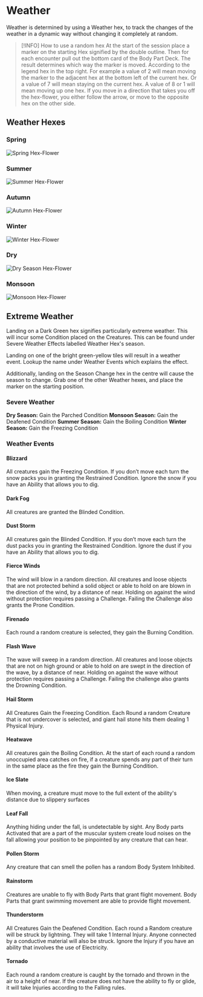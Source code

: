 # Weather

Weather is determined by using a Weather hex, to track the changes of the weather in a dynamic way without changing it completely at random.

>[!INFO] How to use a random hex
> At the start of the session place a marker on the starting Hex signified by the double outline. Then for each encounter pull out the bottom card of the Body Part Deck. The result determines which way the marker is moved. According to the legend hex in the top right. For example a value of 2 will mean moving the marker to the adjacent hex at the bottom left of the current hex. Or a value of 7 will mean staying on the current hex. A value of 8 or 1 will mean moving up one hex. If you move in a direction that takes you off the hex-flower, you either follow the arrow, or move to the opposite hex on the other side.

## Weather Hexes

### Spring

![Spring Hex-Flower](/core/media/spring_hexflower.svg)

### Summer

![Summer Hex-Flower](/core/media/summer_hexflower.svg)

### Autumn

![Autumn Hex-Flower](/core/media/autumn_hexflower.svg)

### Winter

![Winter Hex-Flower](/core/media/winter_hexflower.svg)

### Dry

![Dry Season Hex-Flower](/core/media/dryseason_hexflower.svg)

### Monsoon

![Monsoon Hex-Flower](/core/media/monsoon_hexflower.svg)

## Extreme Weather

Landing on a Dark Green hex signifies particularly extreme weather. This will incur some Condition placed on the Creatures. This can be found under Severe Weather Effects labelled Weather Hex's season.

Landing on one of the bright green-yellow tiles will result in a weather event. Lookup the name under Weather Events which explains the effect.

Additionally, landing on the Season Change hex in the centre will cause the season to change. Grab one of the other Weather hexes, and place the marker on the starting position.

### Severe Weather

**Dry Season:** Gain the Parched Condition
**Monsoon Season:** Gain the Deafened Condition
**Summer Season:** Gain the Boiling Condition
**Winter Season:** Gain the Freezing Condition

### Weather Events

#### Blizzard

All creatures gain the Freezing Condition. If you don’t move each turn the snow packs you in granting the Restrained Condition. Ignore the snow if you have an Ability that allows you to dig.

#### Dark Fog

All creatures are granted the Blinded Condition.

#### Dust Storm

All creatures gain the Blinded Condition. If you don’t move each turn the dust packs you in granting the Restrained Condition. Ignore the dust if you have an Ability that allows you to dig.

#### Fierce Winds

The wind will blow in a random direction. All creatures and loose objects that are not protected behind a solid object or able to hold on are blown in the direction of the wind, by a distance of near. Holding on against the wind without protection requires passing a Challenge. Failing the Challenge also grants the Prone Condition.

#### Firenado

Each round a random creature is selected, they gain the Burning Condition.

#### Flash Wave

The wave will sweep in a random direction. All creatures and loose objects that are not on high ground or able to hold on are swept in the direction of the wave, by a distance of near. Holding on against the wave without protection requires passing a Challenge. Failing the challenge also grants the Drowning Condition.

#### Hail Storm

All Creatures Gain the Freezing Condition. Each Round a random Creature that is not undercover is selected, and giant hail stone hits them dealing 1 Physical Injury.

#### Heatwave

All creatures gain the Boiling Condition. At the start of each round a random unoccupied area catches on fire, if a creature spends any part of their turn in the same place as the fire they gain the Burning Condition.

#### Ice Slate

When moving, a creature must move to the full extent of the ability's distance due to slippery surfaces

#### Leaf Fall

Anything hiding under the fall, is undetectable by sight. Any Body parts Activated that are a part of the muscular system create loud noises on the fall allowing your position to be pinpointed by any creature that can hear.

#### Pollen Storm

Any creature that can smell the pollen has a random Body System Inhibited.

#### Rainstorm

Creatures are unable to fly with Body Parts that grant flight movement. Body Parts that grant swimming movement are able to provide flight movement.

#### Thunderstorm

All Creatures Gain the Deafened Condition. Each round a Random creature will be struck by lightning. They will take 1 Internal Injury. Anyone connected by a conductive material will also be struck. Ignore the Injury if you have an ability that involves the use of Electricity.

#### Tornado

Each round a random creature is caught by the tornado and thrown in the air to a height of near. If the creature does not have the ability to fly or glide, it will take Injuries according to the Falling rules.
